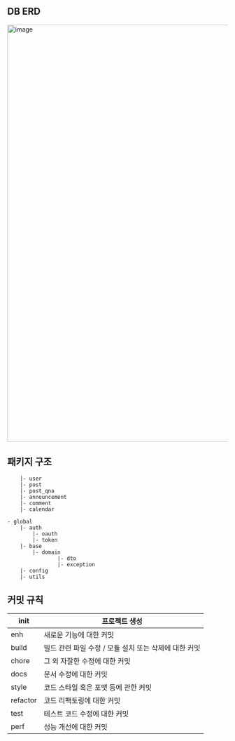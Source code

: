 ## DB ERD
<img width="951" alt="image" src="https://github.com/LikeLion-Kit/LikeLion-Kit-Backend/assets/96743351/f182d634-77b8-4503-87a4-486fc94af949">

## 패키지 구조
```- domain
    |- user
	|- post
	|- post_qna
	|- announcement
	|- comment
	|- calendar

- global
	|- auth
		|- oauth
		|- token
	|- base
		|- domain
                |- dto
                |- exception
	|- config
	|- utils

```
## 커밋 규칙

| init | 프로젝트 생성 |
| --- | --- |
| enh | 새로운 기능에 대한 커밋 |
| build | 빌드 관련 파일 수정 / 모듈 설치 또는 삭제에 대한 커밋 |
| chore | 그 외 자잘한 수정에 대한 커밋 |
| docs | 문서 수정에 대한 커밋 |
| style | 코드 스타일 혹은 포맷 등에 관한 커밋 |
| refactor | 코드 리팩토링에 대한 커밋 |
| test | 테스트 코드 수정에 대한 커밋 |
| perf | 성능 개선에 대한 커밋 |